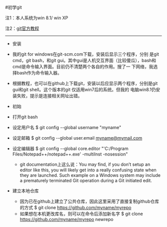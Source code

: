 #初学git

注1：本人系统为win 8.1/ win XP

注2：[git官方教程](https://git-scm.com/book/en/)

---

+ 安装

 + 我的git for windows在git-scm.com下载，安装后显示三个程序，分别
是git cmd，git bash，和git gui。其中gui是人机交互界面（比较傻瓜），bash和cmd是命令输入界面。目前仍不清楚两个各自的作用。搜了一
下网络，我选择bash作为命令输入器。

 + 根据教程，也可以在github上下载git，安装以后应显示两个程序，分别是git gui和git shell。这个版本的git 仅适用win7后的系统。但我的
电脑win8.1仍安装失败，提示是连接相关网址出错。

+ 初始

 + 打开git bash

 + 设定用户名
        $ git config --global username "myname"

 + 设定邮箱
        $ git config --global user.email myname@mymail.com
 + 设定编辑器
        $ git config --global core.editor "'C:/Program Files/Notepad++/notepad++.exe' -multiInst -nosession"

   + git documentation上这么说：You may find, if you don’t setup an editor like this, you will likely get into a really confusing state when they are launched. Such example on a Windows system may include a prematurely terminated Git operation during a Git initiated edit.

 + 建立本地仓库
   + 因为已在github上建立了公共仓库，因此这里采用了直接复制github仓库的方式
            $ git clone https://github.com/myname/myrepo
   + 如果想在本机更改库名，则可以在命令后添加新名字
            $ git clone https://github.com/myname/myrepo newrepo


